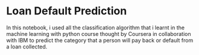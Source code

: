 # Loan Default Prediction
In this notebook, i used all the classification algorithm that i learnt in the machine learning with python course thought by Coursera in collaboration with IBM to predict the category that a person will pay back or default from a loan collected.
